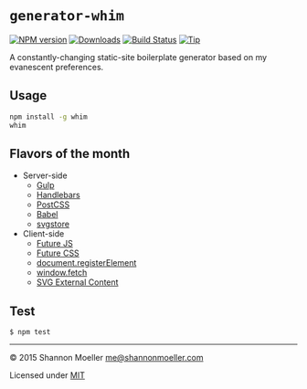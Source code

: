 # `generator-whim`

[![NPM version][npm-img]][npm-url] [![Downloads][downloads-img]][npm-url] [![Build Status][travis-img]][travis-url] [![Tip][amazon-img]][amazon-url]

A constantly-changing static-site boilerplate generator based on my evanescent preferences.

## Usage

```bash
npm install -g whim
whim
```

## Flavors of the month

- Server-side
  - [Gulp](http://gulpjs.com)
  - [Handlebars](http://handlebarsjs.com)
  - [PostCSS](https://github.com/postcss/postcss)
  - [Babel](https://babeljs.io)
  - [svgstore](https://github.com/w0rm/gulp-svgstore)
- Client-side
  - [Future JS](http://babeljs.io/docs/learn-es2015/)
  - [Future CSS](http://cssnext.io/features/)
  - [document.registerElement](https://github.com/WebReflection/document-register-element)
  - [window.fetch](https://github.com/github/fetch)
  - [SVG External Content](https://github.com/jonathantneal/svg4everybody)

## Test

    $ npm test

----

© 2015 Shannon Moeller <me@shannonmoeller.com>

Licensed under [MIT](http://shannonmoeller.com/mit.txt)

[amazon-img]:    https://img.shields.io/badge/amazon-tip_jar-yellow.svg?style=flat-square
[amazon-url]:    https://www.amazon.com/gp/registry/wishlist/1VQM9ID04YPC5?sort=universal-price
[downloads-img]: http://img.shields.io/npm/dm/generator-whim.svg?style=flat-square
[npm-img]:       http://img.shields.io/npm/v/generator-whim.svg?style=flat-square
[npm-url]:       https://npmjs.org/package/generator-whim
[travis-img]:    http://img.shields.io/travis/shannonmoeller/generator-whim.svg?style=flat-square
[travis-url]:    https://travis-ci.org/shannonmoeller/generator-whim
